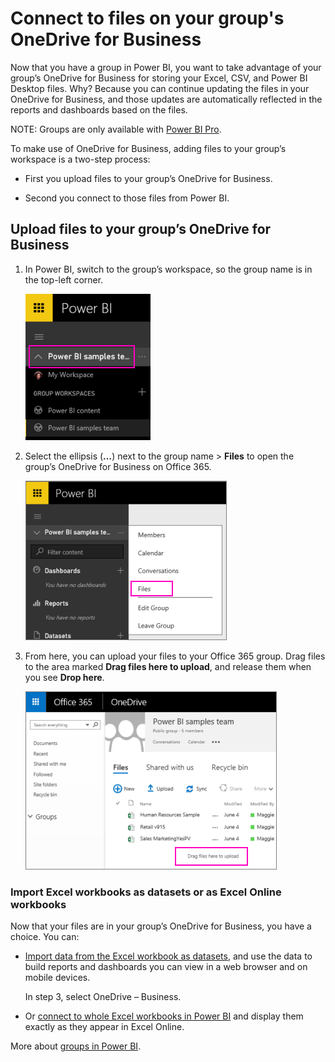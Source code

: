 ﻿<properties 
   pageTitle="Connect to files on your group's OneDrive for Business"
   description="Connect to files on your group's OneDrive for Business"
   services="powerbi" 
   documentationCenter="" 
   authors="v-aljenk" 
   manager="mblythe" 
   editor=""
   tags=""/>
 
<tags
   ms.service="powerbi"
   ms.devlang="NA"
   ms.topic="article"
   ms.tgt_pltfrm="NA"
   ms.workload="powerbi"
   ms.date="10/14/2015"
   ms.author="v-aljenk"/>

# Connect to files on your group's OneDrive for Business

Now that you have a group in Power BI, you want to take advantage of your group’s OneDrive for Business for storing your Excel, CSV, and Power BI Desktop files. Why? Because you can continue updating the files in your OneDrive for Business, and those updates are automatically reflected in the reports and dashboards based on the files. 

NOTE: Groups are only available with [Power BI Pro](https://support.powerbi.com/knowledgebase/articles/685479).

To make use of OneDrive for Business, adding files to your group’s workspace is a two-step process: 

-    First you upload files to your group’s OneDrive for Business.

-   Second you connect to those files from Power BI.

## Upload files to your group’s OneDrive for Business

1.  In Power BI, switch to the group’s workspace, so the group name is in the top-left corner. 

    ![](media/powerbi-service-connect-to-files-on-your-groups-onedrive-for-business/PBI_GrpWkspaceAdmin.png)

2.  Select the ellipsis (**…**) next to the group name \> **Files** to open the group’s OneDrive for Business on Office 365.

    ![](media/powerbi-service-connect-to-files-on-your-groups-onedrive-for-business/PBI_GroupWkspceFiles.png)

3.  From here, you can upload your files to your Office 365 group. Drag files to the area marked **Drag files here to upload**, and release them when you see **Drop here**.

    ![](media/powerbi-service-connect-to-files-on-your-groups-onedrive-for-business/PBI_DragFilesHere.png)


### Import Excel workbooks as datasets or as Excel Online workbooks

Now that your files are in your group’s OneDrive for Business, you have a choice. You can: 

-   [](https://support.powerbi.com/knowledgebase/articles/597003)[Import data from the Excel workbook as datasets](https://support.powerbi.com/knowledgebase/articles/597003), and use the data to build reports and dashboards you can view in a web browser and on mobile devices.

    In step 3, select OneDrive – Business. 

-   Or [connect to whole Excel workbooks in Power BI](https://support.powerbi.com/knowledgebase/articles/640168) and display them exactly as they appear in Excel Online.

More about [groups in Power BI](https://support.powerbi.com/knowledgebase/articles/654247).

